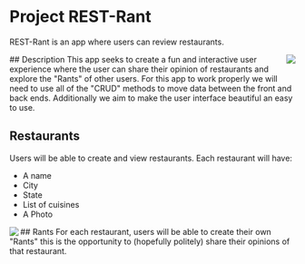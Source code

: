 # Project REST-Rant

REST-Rant is an app where users can review restaurants.

<img align="right" src="https://user-images.githubusercontent.com/80846699/224506024-b62db753-3041-49b6-9317-73d8f10051a1.png">
## Description
This app seeks to create a fun and interactive user experience where the user can share their opinion of restaurants and explore the "Rants" of other users. For this app to work properly we will need to use all of the "CRUD" methods to move data between the front and back ends. Additionally we aim to make the user interface beautiful an easy to use.

## Restaurants
Users will be able to create and view restaurants. Each restaurant will have:
- A name
- City
- State
- List of cuisines
- A Photo

<img align="left" src="https://imgs.search.brave.com/JmAQnGPc8ao8LrlLsq3hITOiu0VZPNOml340WBOQNks/rs:fit:241:225:1/g:ce/aHR0cHM6Ly90c2U0/Lm1tLmJpbmcubmV0/L3RoP2lkPU9JUC5t/LW5nRTc2MHhrcDRJ/eUR0MlRVeEFRQUFB/QSZwaWQ9QXBp">
## Rants
For each restaurant, users will be able to create their own "Rants" this is the opportunity to (hopefully politely) share their opinions of that restaurant.
